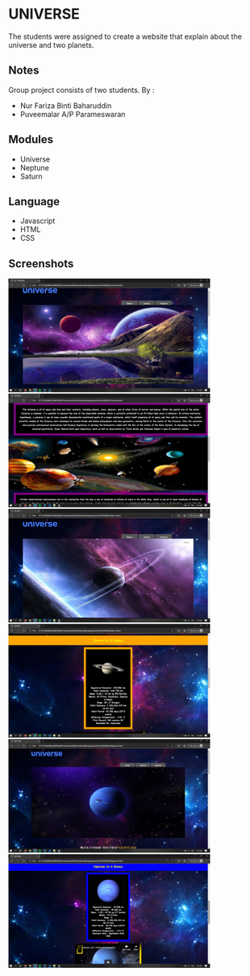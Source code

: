 # UNIVERSE
The students were assigned to create a website that explain about the universe and two planets. 

## Notes
Group project consists of two students. 
By : 
* Nur Fariza Binti Baharuddin
* Puveemalar A/P Parameswaran

## Modules
* Universe
* Neptune
* Saturn
   
## Language
* Javascript
* HTML
* CSS

## Screenshots
<p>
   <img src="https://github.com/nfariza/UNIVERSE/blob/master/universe/screenshots/1.png" width="400" height="auto">
   &nbsp  &nbsp  &nbsp  &nbsp
   <img src="https://github.com/nfariza/UNIVERSE/blob/master/universe/screenshots/2.png" width="400" height="auto">
   &nbsp  &nbsp  &nbsp  &nbsp
   <img src="https://github.com/nfariza/UNIVERSE/blob/master/universe/screenshots/3.png" width="400" height="auto">
   &nbsp  &nbsp  &nbsp  &nbsp
   <img src="https://github.com/nfariza/UNIVERSE/blob/master/universe/screenshots/4.png" width="400" height="auto">
   &nbsp  &nbsp  &nbsp  &nbsp
   <img src="https://github.com/nfariza/UNIVERSE/blob/master/universe/screenshots/5.png" width="400" height="auto">
   &nbsp  &nbsp  &nbsp  &nbsp
   <img src="https://github.com/nfariza/UNIVERSE/blob/master/universe/screenshots/6.png" width="400" height="auto">
   &nbsp  &nbsp  &nbsp  &nbsp
</p>
